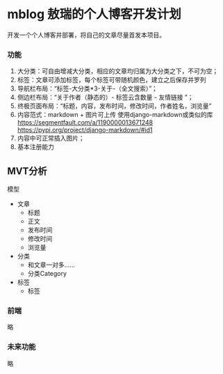 # mblog 敖瑞的个人博客开发计划
开发一个个人博客并部署，将自己的文章尽量首发本项目。
### 功能
1. 大分类：可自由增减大分类，相应的文章均归属为大分类之下，不可为空；
2. 标签：文章可添加标签，每个标签可带随机颜色，建立之后保存并罗列
3. 导航栏布局：“标签-大分类*3-关于-（全文搜索）”；
4. 侧边栏布局：“关于作者（静态的）- 标签云含数量 - 友情链接 ”；
5. 终极页面布局：“标题，内容，发布时间，修改时间，作者姓名，浏览量”
6. 内容范式：markdown + 图片可上传 使用django-markdown或类似的库
https://segmentfault.com/a/1190000013671248
https://pypi.org/project/django-markdown/#id1
7. 内容中可正常插入图片；
8. 基本注册能力


## MVT分析
模型
* 文章
    * 标题
    * 正文
    * 发布时间
    * 修改时间
    * 浏览量
* 分类
    * 和文章一对多……
    * 分类Category
* 标签
    * 标签




### 前端
略

### 未来功能
略
